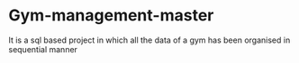 # Gym-management-master
It is a sql based project in which all the data of a gym has been organised in sequential manner
